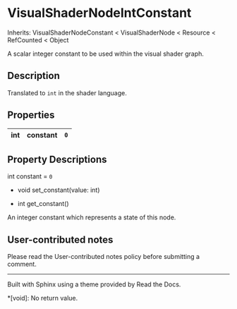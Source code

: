 # VisualShaderNodeIntConstant

Inherits: VisualShaderNodeConstant < VisualShaderNode < Resource < RefCounted
< Object

A scalar integer constant to be used within the visual shader graph.

## Description

Translated to `int` in the shader language.

## Properties

int | constant | `0`  
---|---|---  
  
## Property Descriptions

int constant = `0`

  * void set_constant(value: int)

  * int get_constant()

An integer constant which represents a state of this node.

## User-contributed notes

Please read the User-contributed notes policy before submitting a comment.

* * *

Built with Sphinx using a theme provided by Read the Docs.

  *[void]: No return value.

